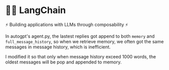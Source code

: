 # 🦜️🔗 LangChain

⚡ Building applications with LLMs through composability ⚡

In autogpt's agent.py, the lastest replies got append to both `memory` and `full_message_history`, so when we retrieve memory, we often got the same messages in message history, which is inefficient.

I modified it so that only when message history exceed 1000 words, the oldest messages will be pop and appended to memory.
